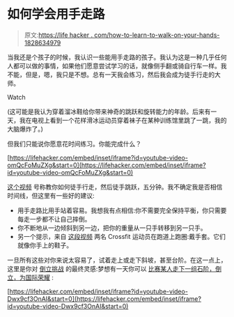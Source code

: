 # 如何学会用手走路

> 原文:[https://life hacker . com/how-to-learn-to-walk-on-your-hands-1828634979](https://lifehacker.com/how-to-learn-to-walk-on-your-hands-1828634979)

当我还是个孩子的时候，我认识一些能用手走路的孩子。我认为这是一种几乎任何人都可以做的事情，如果他们愿意尝试学习的话，就像侧手翻或骑自行车一样。我不能，但是，嗯，我只是不想。总有一天我会练习，然后我会成为徒手行走的大师。

Watch

(这可能是我认为穿着溜冰鞋给你带来神奇的跳跃和旋转能力的年龄。后来有一天，我在电视上看到一个花样滑冰运动员穿着袜子在某种训练馆里跳了一跳，我的大脑爆炸了。)

但我们只能说你愿意花时间练习。你能完成什么？

 [https://lifehacker.com/embed/inset/iframe?id=youtube-video-omQcFoMuZXg&start=0](https://lifehacker.com/embed/inset/iframe?id=youtube-video-omQcFoMuZXg&start=0) 

[这个视频](https://www.youtube.com/watch?v=omQcFoMuZXg) 号称教你如何徒手行走，然后徒手跳跃，五分钟。我不确定我是否相信时间线，但这里有一些好的建议:

*   用手走路比用手站着容易。我想我有点相信:你不需要完全保持平衡，你只需要每走一步都不让自己摔倒。
*   你不断地从一边倾斜到另一边，把你的重量从一只手转移到另一只手。
*   另一个提示，来自 [这段视频](https://www.youtube.com/watch?v=lHG7wS0KEog) 两名 Crossfit 运动员在跑道上跑圈:戴手套。它们就像你手上的鞋子。

一旦所有这些对你来说太容易了，试着走上或走下斜坡，甚至台阶。在这一点上，这里是你对 [倒立挑战](https://lifehacker.com/c/lifehacker-fitness-challenge) 的最终灵感:梦想有一天你可以 [比赛某人走下一组石阶，倒立，为国际荣耀](https://www.youtube.com/watch?v=Dwx9cf3OnAI) :

 [https://lifehacker.com/embed/inset/iframe?id=youtube-video-Dwx9cf3OnAI&start=0](https://lifehacker.com/embed/inset/iframe?id=youtube-video-Dwx9cf3OnAI&start=0)